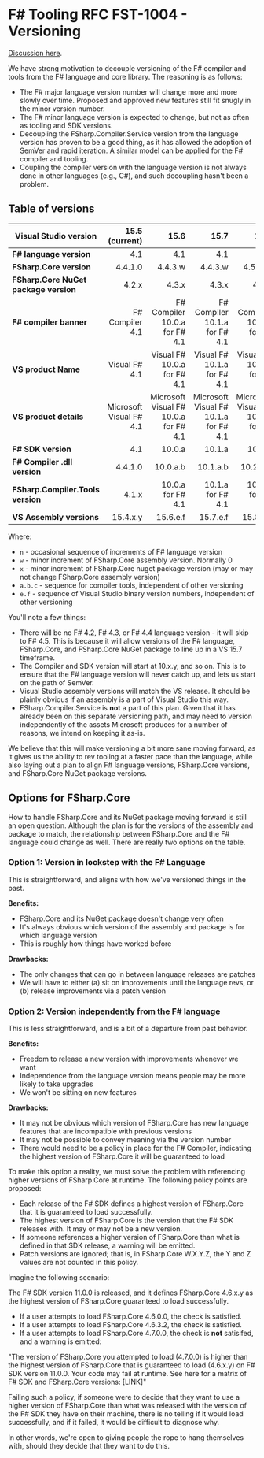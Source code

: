 # F# Tooling RFC FST-1004 - Versioning

[Discussion here](https://github.com/fsharp/fslang-design/issues/250).

We have strong motivation to decouple versioning of the F# compiler and tools from the F# language and core library. The reasoning is as follows:

* The F# major language version number will change more and more slowly over time.  Proposed and approved new features still fit snugly in the minor version number.
* The F# minor language version is expected to change, but not as often as tooling and SDK versions.
* Decoupling the FSharp.Compiler.Service version from the language version has proven to be a good thing, as it has allowed the adoption of SemVer and rapid iteration.  A similar model can be applied for the F# compiler and tooling.
* Coupling the compiler version with the language version is not always done in other languages (e.g., C#), and such decoupling hasn't been a problem.

## Table of versions

| Visual Studio version | 15.5 (current) | 15.6 | 15.7 | 15.8 | vNext |
|------------|----------:|-----:|------:|------:|------:|
| **F# language version** | 4.1 | 4.1 | 4.1 | 4.5 | 4.x |
| **FSharp.Core version** | 4.4.1.0 | 4.4.3.w | 4.4.3.w | 4.5.w.0 | 4.n.w.0 |
| **FSharp.Core NuGet package version** | 4.2.x | 4.3.x | 4.3.x | 4.5.x | 4.n.x |
| **F# compiler banner** | F# Compiler 4.1 | F# Compiler 10.0.a for F# 4.1 | F# Compiler 10.1.a for F# 4.1 |F# Compiler 10.2.b for F# 4.5 | F# Compiler XX.a.b for F# 4.n |
| **VS product Name** | Visual F# 4.1 | Visual F# 10.0.a for F# 4.1 | Visual F# 10.1.a for F# 4.1 | Visual F# 10.2.b for F# 4.5 | Visual F# XX.a.b for F# 4.n |
| **VS product details** | Microsoft Visual F# 4.1 | Microsoft Visual F# 10.0.a for F# 4.1 | Microsoft Visual F# 10.1.a for F# 4.1 | Microsoft Visual F# 10.2.b for F# 4.5 | Microsoft Visual F# XX.a.b for F# 4.n |
| **F# SDK version** | 4.1 | 10.0.a | 10.1.a | 10.2.a | ZZ.a |
| **F# Compiler .dll version** | 4.4.1.0 | 10.0.a.b | 10.1.a.b | 10.2.a.b | WW.a.b.c |
| **FSharp.Compiler.Tools version** | 4.1.x | 10.0.a for F# 4.1 | 10.1.a for F# 4.1 | 10.2.b for F# 4.5 | XX.a.b for F# 4.n |
| **VS Assembly versions** | 15.4.x.y | 15.6.e.f | 15.7.e.f | 15.8.e.f | vNext.e.f |

Where:

* `n` - occasional sequence of increments of F# language version
* `w` - minor increment of FSharp.Core assembly version. Normally 0
* `x` - minor increment of FSharp.Core nuget package version (may or may not change FSharp.Core assembly version)
* `a.b.c` - sequence for compiler tools, independent of other versioning
* `e.f` - sequence of Visual Studio binary version numbers, independent of other versioning

You'll note a few things:

* There will be no F# 4.2, F# 4.3, or F# 4.4 language version - it will skip to F# 4.5.  This is because it will allow versions of the F# language, FSharp.Core, and FSharp.Core NuGet package to line up in a VS 15.7 timeframe.
* The Compiler and SDK version will start at 10.x.y, and so on. This is to ensure that the F# language version will never catch up, and lets us start on the path of SemVer.
* Visual Studio assembly versions will match the VS release. It should be plainly obvious if an assembly is a part of Visual Studio this way.
* FSharp.Compiler.Service is **not** a part of this plan.  Given that it has already been on this separate versioning path, and may need to version independently of the assets Microsoft produces for a number of reasons, we intend on keeping it as-is.

We believe that this will make versioning a bit more sane moving forward, as it gives us the ability to rev tooling at a faster pace than the language, while also laying out a plan to align F# language versions, FSharp.Core versions, and FSharp.Core NuGet package versions.

## Options for FSharp.Core

How to handle FSharp.Core and its NuGet package moving forward is still an open question. Although the plan is for the versions of the assembly and package to match, the relationship between FSharp.Core and the F# language could change as well.  There are really two options on the table.

### Option 1: Version in lockstep with the F# Language

This is straightforward, and aligns with how we've versioned things in the past.

**Benefits:**

* FSharp.Core and its NuGet package doesn't change very often
* It's always obvious which version of the assembly and package is for which language version
* This is roughly how things have worked before

**Drawbacks:**

* The only changes that can go in between language releases are patches
* We will have to either (a) sit on improvements until the language revs, or (b) release improvements via a patch version

### Option 2: Version independently from the F# language

This is less straightforward, and is a bit of a departure from past behavior.

**Benefits:**

* Freedom to release a new version with improvements whenever we want
* Independence from the language version means people may be more likely to take upgrades
* We won't be sitting on new features

**Drawbacks:**

* It may not be obvious which version of FSharp.Core has new language features that are incompatible with previous versions
* It may not be possible to convey meaning via the version number
* There would need to be a policy in place for the F# Compiler, indicating the highest version of FSharp.Core it will be guaranteed to load

To make this option a reality, we must solve the problem with referencing higher versions of FSharp.Core at runtime. The following policy points are proposed:

* Each release of the F# SDK defines a highest version of FSharp.Core that it is guaranteed to load successfully.
* The highest version of FSharp.Core is the version that the F# SDK releases with. It may or may not be a new version.
* If someone references a higher version of FSharp.Core than what is defined in that SDK release, a warning will be emitted.
* Patch versions are ignored; that is, in FSharp.Core W.X.Y.Z, the Y and Z values are not counted in this policy.

Imagine the following scenario:

The F# SDK version 11.0.0 is released, and it defines FSharp.Core 4.6.x.y as the highest version of FSharp.Core guaranteed to load successfully.

* If a user attempts to load FSharp.Core 4.6.0.0, the check is satisfied.
* If a user attempts to load FSharp.Core 4.6.3.2, the check is satisfied.
* If a user attempts to load FSharp.Core 4.7.0.0, the check is **not** satisifed, and a warning is emitted:

"The version of FSharp.Core you attempted to load (4.7.0.0) is higher than the highest version of FSharp.Core that is guaranteed to load (4.6.x.y) on F# SDK version 11.0.0. Your code may fail at runtime. See here for a matrix of F# SDK and FSharp.Core versions: [LINK]"

Failing such a policy, if someone were to decide that they want to use a higher version of FSharp.Core than what was released with the version of the F# SDK they have on their machine, there is no telling if it would load successfully, and if it failed, it would be difficult to diagnose why.

In other words, we're open to giving people the rope to hang themselves with, should they decide that they want to do this.
